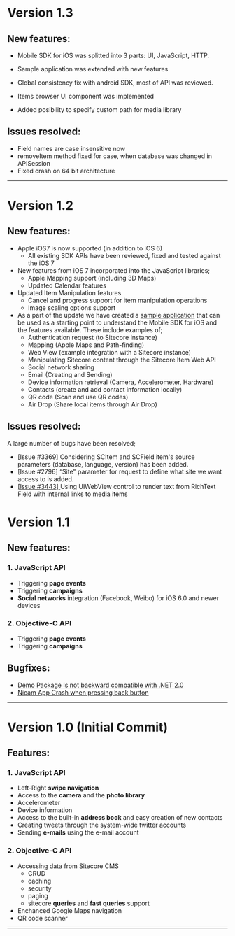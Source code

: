 # Version 1.3

## New features:
* Mobile SDK for iOS was splitted into 3 parts: UI, JavaScript, HTTP.

* Sample application was extended with new features

* Global consistency fix with android SDK, most of API was reviewed.

* Items browser UI component was implemented

* Added posibility to specify custom path for media library


## Issues resolved:

* Field names are case insensitive now
* removeItem method fixed for case, when database was changed in APISession
* Fixed crash on 64 bit architecture

----------------------

# Version 1.2

## New features:
 * Apple iOS7 is now supported (in addition to iOS 6)
 	* All existing SDK APIs have been reviewed, fixed and tested against the iOS 7
 * New features from iOS 7 incorporated into the JavaScript libraries;
 	* Apple Mapping support (including 3D Maps)
 	* Updated Calendar features 
 * Updated Item Manipulation features
 	* Cancel and progress support for item manipulation operations 
 	* Image scaling options support 
 * As a part of the update we have created a [sample application](https://github.com/Sitecore/sitecore-ios-sdk-sample) that can be used as a starting point to understand the Mobile SDK for iOS and the features available. These include examples of;
 	* Authentication request (to Sitecore instance)
 	* Mapping (Apple Maps and Path-finding) 
 	* Web View (example integration with a Sitecore instance)
 	*  Manipulating Sitecore content through the Sitecore Item Web API
 	* Social network sharing 
 	* Email (Creating and Sending)
 	* Device information retrieval (Camera, Accelerometer, Hardware)
 	* Contacts (create and add contact information locally)
 	* QR code (Scan and use QR codes)
 	* Air Drop (Share local items through Air Drop)

## Issues resolved:
A large number of bugs have been resolved;
 * [Issue #3369] Considering SCItem and SCField item's source parameters (database, language, version) has been added.
 * [Issue #2796] “Site" parameter for request to define what site we want access to is added.
 * [ [Issue #3443] ](https://github.com/Sitecore/sitecore-ios-sdk/issues/18) Using UIWebView control to render text from RichText Field with internal links to media items


# Version 1.1


## New features:

### 1. JavaScript API
* Triggering **page events**
* Triggering **campaigns**
* **Social networks** integration (Facebook, Weibo) for iOS 6.0 and newer devices

### 2. Objective-C API
* Triggering **page events**
* Triggering **campaigns**


## Bugfixes:

* [Demo Package Is not backward compatible with .NET 2.0](https://github.com/Sitecore/sitecore-ios-sdk/issues/16)
* [Nicam App Crash when pressing back button](https://github.com/Sitecore/sitecore-ios-sdk/issues/14)

----------------------


# Version 1.0 (Initial Commit)

## Features:


### 1. JavaScript API
* Left-Right **swipe navigation**
* Access to the **camera** and the **photo library**
* Accelerometer
* Device information
* Access to the built-in **address book** and easy creation of new contacts
* Creating tweets through the system-wide twitter accounts
* Sending **e-mails** using the e-mail account



### 2. Objective-C API

* Accessing data from Sitecore CMS
	* CRUD
	* caching
	* security
	* paging
	* sitecore **queries** and **fast queries** support
* Enchanced Google Maps navigation
* QR code scanner

----------------------

